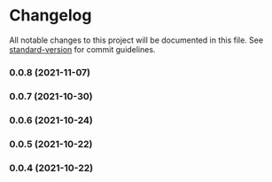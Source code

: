 # Changelog

All notable changes to this project will be documented in this file. See [standard-version](https://github.com/conventional-changelog/standard-version) for commit guidelines.

### 0.0.8 (2021-11-07)

### 0.0.7 (2021-10-30)

### 0.0.6 (2021-10-24)

### 0.0.5 (2021-10-22)

### 0.0.4 (2021-10-22)
